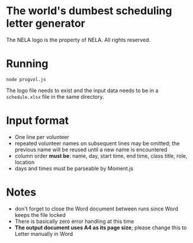 # The world's dumbest scheduling letter generator

The NELA logo is the property of NELA. All rights reserved.

# Running
`node progvol.js`

The logo file needs to exist and the input data needs to be in a `schedule.xlsx` file in the same directory.

# Input format
* One line per volunteer
* repeated volunteer names on subsequent lines may be omitted; the previous name will be reused until a new name is encountered
* column order __must be__: name, day, start time, end time, class title, role, location
* days and times must be parseable by Moment.js

# Notes
* don't forget to close the Word document between runs since Word keeps the file locked
* There is basically zero error handling at this time
* __The output document uses A4 as its page size__; please change this to Letter manually in Word